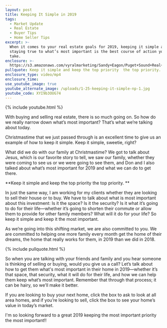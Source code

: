 ```yaml
---
layout: post
title: Keeping It Simple in 2019
tags:
  - Market Update
  - Real Estate
  - Buyer Tips
  - Home Seller Tips
excerpt: >-
  When it comes to your real estate goals for 2019, keeping it simple and
  staying true to what’s most important is the best course of action you can
  take.
enclosure: >-
  https://s3.amazonaws.com/vyralmarketing/Sandy+Eagon/Puget+Sound+Real+Estate+Agent-+Keeping+it+Simple+in+2019.mp4
pullquote: Keep it simple and keep the top priority  the top priority.
enclosure_type: video/mp4
enclosure_time:
use_youtube_image: true
youtube_alternate_image: /uploads/1-25-keeping-it-simple-np-1.jpg
youtube_code: XYI9b3OUG74
---
```


{% include youtube.html %}

With buying and selling real estate, there is so much going on. So how do we really narrow down what’s most important? That’s what we’re talking about today.

Christmastime that we just passed through is an excellent time to give us an example of how to keep it simple. Keep it simple, sweetie, right?

What did we do with our family at Christmastime? We got to talk about Jesus, which is our favorite story to tell, we saw our family, whether they were coming to see us or we were going to see them, and Don and I also talked about what’s most important for 2019 and what we can do to get there.

**Keep it simple and keep the top priority the top priority. **

In just the same way, I am working for my clients whether they are looking to sell their house or to buy. We have to talk about what is most important about this investment: Is it the space? Is it the security? Is it what it’s going to do for their life—whether it’s going to shorten their commute or allow them to provide for other family members? What will it do for your life? So keep it simple and keep it the most important.

As we’re going into this shifting market, we are also committed to you. We are committed to helping one more family every month get the home of their dreams, the home that really works for them, in 2019 than we did in 2018.

{% include pullquote.html %}

So when you are talking with your friends and family and you hear someone is thinking of selling or buying, would you give us a call? Let’s talk about how to get them what's most important in their home in 2019—whether it’s that space, that security, what it will do for their life, and how we can help them keep what’s most important. Remember that through that process; it can be hairy, so we’ll make it better.

If you are looking to buy your next home, click the box to ask to look at all area homes, and if you’re looking to sell, click the box to see your home’s value in today’s market.

I'm so looking forward to a great 2019 keeping the most important priority the most important!!
